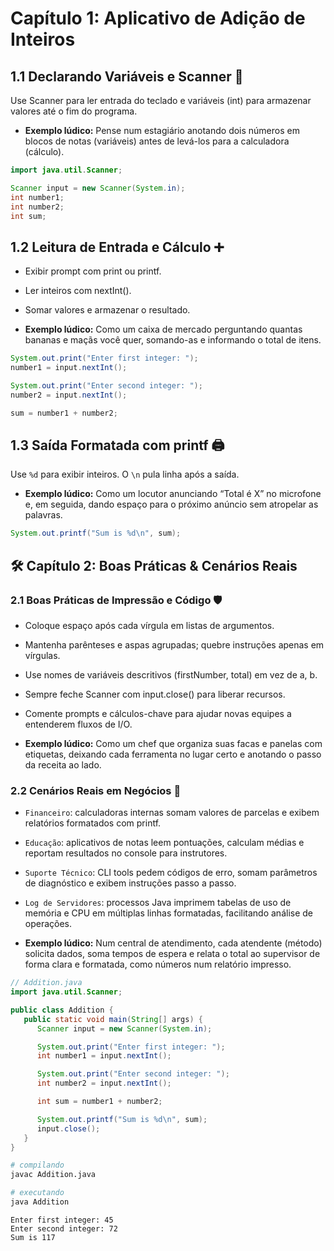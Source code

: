 # Capítulo 1: Aplicativo de Adição de Inteiros

## 1.1 Declarando Variáveis e Scanner 🔢
Use Scanner para ler entrada do teclado e variáveis (int) para armazenar valores até o fim do programa.


- **Exemplo lúdico:** Pense num estagiário anotando dois números em blocos de notas (variáveis) antes de levá-los para a calculadora (cálculo).


```java
import java.util.Scanner;

Scanner input = new Scanner(System.in);
int number1;
int number2;
int sum;
```

## 1.2 Leitura de Entrada e Cálculo ➕
- Exibir prompt com print ou printf.

- Ler inteiros com nextInt().

- Somar valores e armazenar o resultado.


- **Exemplo lúdico:** Como um caixa de mercado perguntando quantas bananas e maçãs você quer, somando-as e informando o total de itens.


```java
System.out.print("Enter first integer: ");
number1 = input.nextInt();

System.out.print("Enter second integer: ");
number2 = input.nextInt();

sum = number1 + number2;
```


## 1.3 Saída Formatada com printf 🖨️
Use `%d` para exibir inteiros. O `\n` pula linha após a saída.


  - **Exemplo lúdico:** Como um locutor anunciando “Total é X” no microfone e, em seguida, dando espaço para o próximo anúncio sem atropelar as palavras.


```java
System.out.printf("Sum is %d\n", sum);
```


## 🛠️ Capítulo 2: Boas Práticas & Cenários Reais

### 2.1 Boas Práticas de Impressão e Código 🛡️
- Coloque espaço após cada vírgula em listas de argumentos.

- Mantenha parênteses e aspas agrupadas; quebre instruções apenas em vírgulas.

- Use nomes de variáveis descritivos (firstNumber, total) em vez de a, b.

- Sempre feche Scanner com input.close() para liberar recursos.

- Comente prompts e cálculos-chave para ajudar novas equipes a entenderem fluxos de I/O.


- **Exemplo lúdico:** Como um chef que organiza suas facas e panelas com etiquetas, deixando cada ferramenta no lugar certo e anotando o passo da receita ao lado.


### 2.2 Cenários Reais em Negócios 🌟

- `Financeiro`: calculadoras internas somam valores de parcelas e exibem relatórios formatados com printf.

- `Educação`: aplicativos de notas leem pontuações, calculam médias e reportam resultados no console para instrutores.

- `Suporte Técnico`: CLI tools pedem códigos de erro, somam parâmetros de diagnóstico e exibem instruções passo a passo.

- `Log de Servidores`: processos Java imprimem tabelas de uso de memória e CPU em múltiplas linhas formatadas, facilitando análise de operações.


- **Exemplo lúdico:** Num central de atendimento, cada atendente (método) solicita dados, soma tempos de espera e relata o total ao supervisor de forma clara e formatada, como números num relatório impresso.


```java
// Addition.java
import java.util.Scanner;

public class Addition {
   public static void main(String[] args) {
      Scanner input = new Scanner(System.in);

      System.out.print("Enter first integer: ");
      int number1 = input.nextInt();

      System.out.print("Enter second integer: ");
      int number2 = input.nextInt();

      int sum = number1 + number2;

      System.out.printf("Sum is %d\n", sum);
      input.close();
   }
}
```


```bash
# compilando
javac Addition.java

# executando
java Addition
```


```plaintext
Enter first integer: 45
Enter second integer: 72
Sum is 117
```
